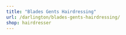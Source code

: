 ```yaml
---
title: "Blades Gents Hairdressing"
url: /darlington/blades-gents-hairdressing/
shop: hairdresser
---
```


